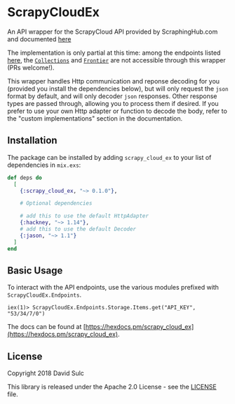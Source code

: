 # ScrapyCloudEx

An API wrapper for the ScrapyCloud API provided by ScraphingHub.com and documented [here](https://doc.scrapinghub.com/scrapy-cloud.html)

The implementation is only partial at this time: among the endpoints listed [here](https://doc.scrapinghub.com/scrapy-cloud.html#api-endpoints), the [`Collections`](https://doc.scrapinghub.com/api/collections.html) and [`Frontier`](https://doc.scrapinghub.com/api/frontier.html) are not accessible through this wrapper (PRs welcome!).

This wrapper handles Http communication and reponse decoding for you (provided you install the dependencies below), but
will only request the `json` format by default, and will only decoder `json` responses. Other response types are passed
through, allowing you to process them if desired. If you prefer to use your own Http adapter or function to decode the
body, refer to the "custom implementations" section in the documentation.

## Installation

The package can be installed by adding `scrapy_cloud_ex` to your list of dependencies in `mix.exs`:

```elixir
def deps do
  [
    {:scrapy_cloud_ex, "~> 0.1.0"},

    # Optional dependencies

    # add this to use the default HttpAdapter
    {:hackney, "~> 1.14"},
    # add this to use the default Decoder
    {:jason, "~> 1.1"}
  ]
end
```

## Basic Usage

To interact with the API endpoints, use the various modules prefixed with `ScrapyCloudEx.Endpoints`.

```
iex(1)> ScrapyCloudEx.Endpoints.Storage.Items.get("API_KEY", "53/34/7/0")
```

The docs can be found at [https://hexdocs.pm/scrapy_cloud_ex](https://hexdocs.pm/scrapy_cloud_ex).

## License

Copyright 2018 David Sulc

This library is released under the Apache 2.0 License - see the
[LICENSE](https://raw.githubusercontent.com/davidsulc/scrapy_cloud_ex/master/LICENSE) file.

